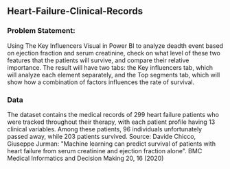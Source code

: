 ## Heart-Failure-Clinical-Records

### Problem Statement:
Using The Key Influencers Visual in Power BI to analyze deadth event based on ejection fraction and serum creatinine, check on what level of these two features that the patients will survive, and compare their relative importance.
The result will have two tabs: the Key influencers tab, which will analyze each element separately, and the Top segments tab, which will show how a combination of factors influences the rate of survival.

### Data
The dataset contains the medical records of 299 heart failure patients who were tracked throughout their therapy, with each patient profile having 13 clinical variables. Among these patients, 96 individuals unfortunately passed away, while 203 patients survived.
Source: Davide Chicco, Giuseppe Jurman: "Machine learning can predict survival of patients with heart failure from serum creatinine and ejection fraction alone". BMC Medical Informatics and Decision Making 20, 16 (2020)
